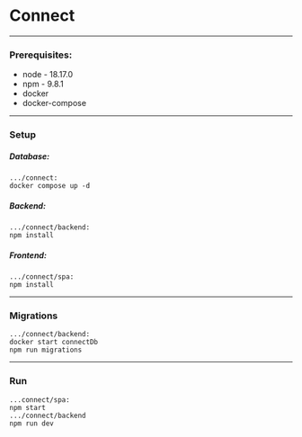 # Connect

---

### Prerequisites:

-   node - 18.17.0
-   npm - 9.8.1
-   docker
-   docker-compose

---

### Setup

##### Database:

    .../connect:
    docker compose up -d

##### Backend:

    .../connect/backend:
    npm install

##### Frontend:

    .../connect/spa:
    npm install

---

### Migrations

    .../connect/backend:
    docker start connectDb
    npm run migrations

---

### Run

    ...connect/spa:
    npm start
    .../connect/backend
    npm run dev
